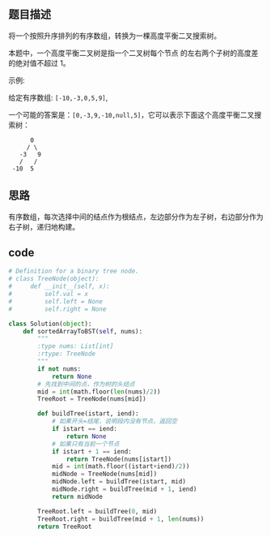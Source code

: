 ## 题目描述

将一个按照升序排列的有序数组，转换为一棵高度平衡二叉搜索树。

本题中，一个高度平衡二叉树是指一个二叉树每个节点 的左右两个子树的高度差的绝对值不超过 1。

示例:

给定有序数组: `[-10,-3,0,5,9]`,

一个可能的答案是：`[0,-3,9,-10,null,5]`，它可以表示下面这个高度平衡二叉搜索树：

          0
         / \
       -3   9
       /   /
     -10  5

## 思路

有序数组，每次选择中间的结点作为根结点，左边部分作为左子树，右边部分作为右子树，递归地构建。

## code

```python
# Definition for a binary tree node.
# class TreeNode(object):
#     def __init__(self, x):
#         self.val = x
#         self.left = None
#         self.right = None

class Solution(object):
    def sortedArrayToBST(self, nums):
        """
        :type nums: List[int]
        :rtype: TreeNode
        """
        if not nums:
            return None
        # 先找到中间的点，作为树的头结点
        mid = int(math.floor(len(nums)/2))
        TreeRoot = TreeNode(nums[mid])

        def buildTree(istart, iend):
            # 如果开头=结尾，说明段内没有节点，返回空
            if istart == iend:
                return None
            # 如果只有当前一个节点
            if istart + 1 == iend:
                return TreeNode(nums[istart])
            mid = int(math.floor((istart+iend)/2))
            midNode = TreeNode(nums[mid])
            midNode.left = buildTree(istart, mid)
            midNode.right = buildTree(mid + 1, iend)
            return midNode

        TreeRoot.left = buildTree(0, mid)
        TreeRoot.right = buildTree(mid + 1, len(nums))
        return TreeRoot
        
```